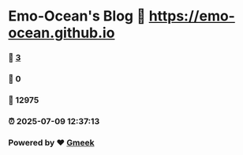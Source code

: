 # Emo-Ocean's Blog :link: https://emo-ocean.github.io 
### :page_facing_up: [3](https://emo-ocean.github.io/tag.html) 
### :speech_balloon: 0 
### :hibiscus: 12975 
### :alarm_clock: 2025-07-09 12:37:13 
### Powered by :heart: [Gmeek](https://github.com/Meekdai/Gmeek)
